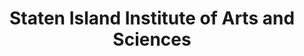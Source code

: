 ---
layout: repo
title: "Staten Island Institute of Arts and Sciences"
id: 22634
permalink: repos/22634/
---